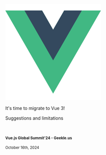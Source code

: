 ![Vue logo](slides/migrate-to-vue3/images/vue-logo.svg)

It's time to migrate to Vue 3!

Suggestions and limitations

&nbsp;

<small>

#### Vue.js Global Summit'24 - Geekle.us

October 16th, 2024

</small>


<aside class="notes">
</aside>
